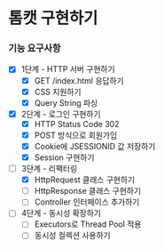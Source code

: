 # 톰캣 구현하기

### 기능 요구사항

- [x] 1단계 - HTTP 서버 구현하기
    - [x] GET /index.html 응답하기
    - [x] CSS 지원하기
    - [x] Query String 파싱

- [x] 2단계 - 로그인 구현하기
    - [x] HTTP Status Code 302
    - [x] POST 방식으로 회원가입
    - [x] Cookie에 JSESSIONID 값 저장하기
    - [x] Session 구현하기

- [ ] 3단계 - 리팩터링
    - [x] HttpRequest 클래스 구현하기
    - [ ] HttpResponse 클래스 구현하기
    - [ ] Controller 인터페이스 추가하기

- [ ] 4단계 - 동시성 확장하기
    - [ ] Executors로 Thread Pool 적용
    - [ ] 동시성 컬렉션 사용하기
